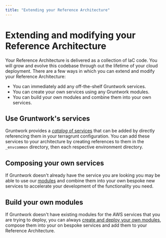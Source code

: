 ```yaml
---
title: "Extending your Reference Architecture"
---
```


# Extending and modifying your Reference Architecture

Your Reference Architecture is delivered as a collection of IaC code. You will grow and evolve this codebase through out the lifetime of your cloud deployment. There are a few ways in which you can extend and modify your Reference Architecture:

- You can immediately add any off-the-shelf Gruntwork services.
- You can create your own services using any Gruntwork modules.
- You can build your own modules and combine them into your own services.

## Use Gruntwork's services

Gruntwork provides a [_catalog_ of services](/iac/reference/) that can be added by directly referencing them in your terragrunt configuration. You can add these services to your architecture by creating references to them in the `_envcommon` directory, then each respective environment directory.

## Composing your own services

If Gruntwork doesn't already have the service you are looking you may be able to use our [modules](../../../iac/overview/modules) and combine them into your own bespoke new services to accelerate your development of the functionality you need.

## Build your own modules

If Gruntwork doesn't have existing modules for the AWS services that you are trying to deploy, you can always [create and deploy your own modules](/iac/getting-started/deploying-a-module), compose them into your on bespoke services and add them to your Reference Architecture.
